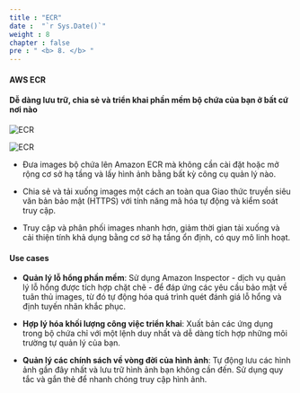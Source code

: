 ```yaml
---
title : "ECR"
date :  "`r Sys.Date()`" 
weight : 8
chapter : false
pre : " <b> 8. </b> "
---
```


#### AWS ECR

#### Dễ dàng lưu trữ, chia sẻ và triển khai phần mềm bộ chứa của bạn ở bất cứ nơi nào

![ECR](/images/8-ECR/0.jpeg)

![ECR](/images/Intro/5.png)

- Đưa images bộ chứa lên Amazon ECR mà không cần cài đặt hoặc mở rộng cơ sở hạ tầng và lấy hình ảnh bằng bất kỳ công cụ quản lý nào.

- Chia sẻ và tải xuống images một cách an toàn qua Giao thức truyền siêu văn bản bảo mật (HTTPS) với tính năng mã hóa tự động và kiểm soát truy cập.

- Truy cập và phân phối images nhanh hơn, giảm thời gian tải xuống và cải thiện tính khả dụng bằng cơ sở hạ tầng ổn định, có quy mô linh hoạt.

#### Use cases

- **Quản lý lỗ hổng phần mềm**: Sử dụng Amazon Inspector - dịch vụ quản lý lỗ hổng được tích hợp chặt chẽ - để đáp ứng các yêu cầu bảo mật về tuân thủ images, từ đó tự động hóa quá trình quét đánh giá lỗ hổng và định tuyến nhãn khắc phục.

- **Hợp lý hóa khối lượng công việc triển khai**: Xuất bản các ứng dụng trong bộ chứa chỉ với một lệnh duy nhất và dễ dàng tích hợp những môi trường tự quản lý của bạn.

- **Quản lý các chính sách về vòng đời của hình ảnh**: Tự động lưu các hình ảnh gần đây nhất và lưu trữ hình ảnh bạn không cần đến. Sử dụng quy tắc và gắn thẻ để nhanh chóng truy cập hình ảnh.

